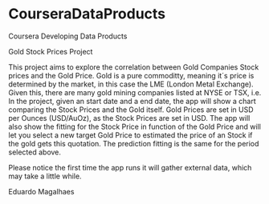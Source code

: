 # CourseraDataProducts
Coursera Developing Data Products 

Gold Stock Prices Project

This project aims to explore the correlation between Gold Companies Stock prices and the Gold Price. Gold is a pure commoditty, meaning it´s price is determined by the market, in this case the LME (London Metal Exchange). Given this, there are many gold mining companies listed at NYSE or TSX, i.e. In the project, given an start date and a end date, the app will show a chart comparing the Stock Prices and the Gold itself. Gold Prices are set in USD per Ounces (USD/AuOz), as the Stock Prices are set in USD. The app will also show the fitting for the Stock Price in function of the Gold Price and will let you select a new target Gold Price to estimated the price of an Stock if the gold gets this quotation. The prediction fitting is the same for the period selected above.

Please notice the first time the app runs it will gather external data, which may take a little while.

Eduardo Magalhaes

